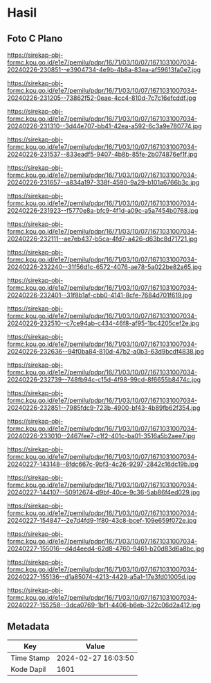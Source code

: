 # Hasil

## Foto C Plano

https://sirekap-obj-formc.kpu.go.id/e1e7/pemilu/pdpr/16/71/03/10/07/1671031007034-20240226-230851--e3904734-4e9b-4b8a-83ea-af59613fa0e7.jpg

https://sirekap-obj-formc.kpu.go.id/e1e7/pemilu/pdpr/16/71/03/10/07/1671031007034-20240226-231205--73862f52-0eae-4cc4-810d-7c7c16efcddf.jpg

https://sirekap-obj-formc.kpu.go.id/e1e7/pemilu/pdpr/16/71/03/10/07/1671031007034-20240226-231310--3d44e707-bb41-42ea-a592-6c3a9e780774.jpg

https://sirekap-obj-formc.kpu.go.id/e1e7/pemilu/pdpr/16/71/03/10/07/1671031007034-20240226-231537--833eadf5-9407-4b8b-85fe-2b074876ef1f.jpg

https://sirekap-obj-formc.kpu.go.id/e1e7/pemilu/pdpr/16/71/03/10/07/1671031007034-20240226-231657--a834a197-338f-4590-9a29-b101a6766b3c.jpg

https://sirekap-obj-formc.kpu.go.id/e1e7/pemilu/pdpr/16/71/03/10/07/1671031007034-20240226-231923--f5770e8a-bfc9-4f1d-a09c-a5a7454b0768.jpg

https://sirekap-obj-formc.kpu.go.id/e1e7/pemilu/pdpr/16/71/03/10/07/1671031007034-20240226-232111--ae7eb437-b5ca-4fd7-a426-d63bc8d71721.jpg

https://sirekap-obj-formc.kpu.go.id/e1e7/pemilu/pdpr/16/71/03/10/07/1671031007034-20240226-232240--31f56d1c-6572-4076-ae78-5a022be82a65.jpg

https://sirekap-obj-formc.kpu.go.id/e1e7/pemilu/pdpr/16/71/03/10/07/1671031007034-20240226-232401--31f8b1af-cbb0-4141-8cfe-7684d701f619.jpg

https://sirekap-obj-formc.kpu.go.id/e1e7/pemilu/pdpr/16/71/03/10/07/1671031007034-20240226-232510--c7ce94ab-c434-46f8-af95-1bc4205cef2e.jpg

https://sirekap-obj-formc.kpu.go.id/e1e7/pemilu/pdpr/16/71/03/10/07/1671031007034-20240226-232636--94f0ba84-810d-47b2-a0b3-63d9bcdf4838.jpg

https://sirekap-obj-formc.kpu.go.id/e1e7/pemilu/pdpr/16/71/03/10/07/1671031007034-20240226-232739--748fb94c-c15d-4f98-99cd-8f6655b8474c.jpg

https://sirekap-obj-formc.kpu.go.id/e1e7/pemilu/pdpr/16/71/03/10/07/1671031007034-20240226-232851--7985fdc9-723b-4900-bf43-4b89fb62f354.jpg

https://sirekap-obj-formc.kpu.go.id/e1e7/pemilu/pdpr/16/71/03/10/07/1671031007034-20240226-233010--2467fee7-c1f2-401c-ba01-3516a5b2aee7.jpg

https://sirekap-obj-formc.kpu.go.id/e1e7/pemilu/pdpr/16/71/03/10/07/1671031007034-20240227-143148--8fdc667c-9bf3-4c26-9297-2842c16dc19b.jpg

https://sirekap-obj-formc.kpu.go.id/e1e7/pemilu/pdpr/16/71/03/10/07/1671031007034-20240227-144107--50912674-d9bf-40ce-9c36-5ab86f4ed029.jpg

https://sirekap-obj-formc.kpu.go.id/e1e7/pemilu/pdpr/16/71/03/10/07/1671031007034-20240227-154847--2e7d4fd9-1f80-43c8-bcef-109e659f072e.jpg

https://sirekap-obj-formc.kpu.go.id/e1e7/pemilu/pdpr/16/71/03/10/07/1671031007034-20240227-155016--d4d4eed4-62d8-4760-9461-b20d83d6a8bc.jpg

https://sirekap-obj-formc.kpu.go.id/e1e7/pemilu/pdpr/16/71/03/10/07/1671031007034-20240227-155136--d1a85074-4213-4429-a5a1-17e3fd01005d.jpg

https://sirekap-obj-formc.kpu.go.id/e1e7/pemilu/pdpr/16/71/03/10/07/1671031007034-20240227-155258--3dca0769-1bf1-4406-b6eb-322c06d2a412.jpg


## Metadata

| Key        | Value               |
| ---------- | ------------------- |
| Time Stamp | 2024-02-27 16:03:50 |
| Kode Dapil | 1601                |



